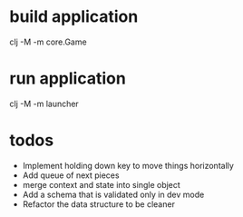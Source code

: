 

# build application

clj -M -m core.Game

# run application

clj -M -m launcher

# todos

* Implement holding down key to move things horizontally
* Add queue of next pieces
* merge context and state into single object
* Add a schema that is validated only in dev mode
* Refactor the data structure to be cleaner